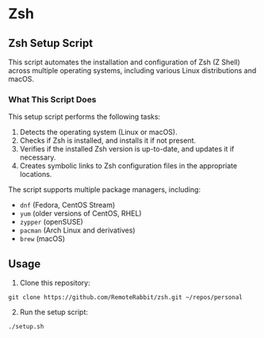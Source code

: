 # Zsh 

## Zsh Setup Script

This script automates the installation and configuration of Zsh (Z Shell) across multiple operating systems, including various Linux distributions and macOS.

### What This Script Does

This setup script performs the following tasks:

1. Detects the operating system (Linux or macOS).
2. Checks if Zsh is installed, and installs it if not present.
3. Verifies if the installed Zsh version is up-to-date, and updates it if necessary.
4. Creates symbolic links to Zsh configuration files in the appropriate locations.

The script supports multiple package managers, including:
- `dnf` (Fedora, CentOS Stream)
- `yum` (older versions of CentOS, RHEL)
- `zypper` (openSUSE)
- `pacman` (Arch Linux and derivatives)
- `brew` (macOS)

## Usage

1. Clone this repository:
```shell
git clone https://github.com/RemoteRabbit/zsh.git ~/repos/personal
```
2. Run the setup script:
```shell
./setup.sh
```
